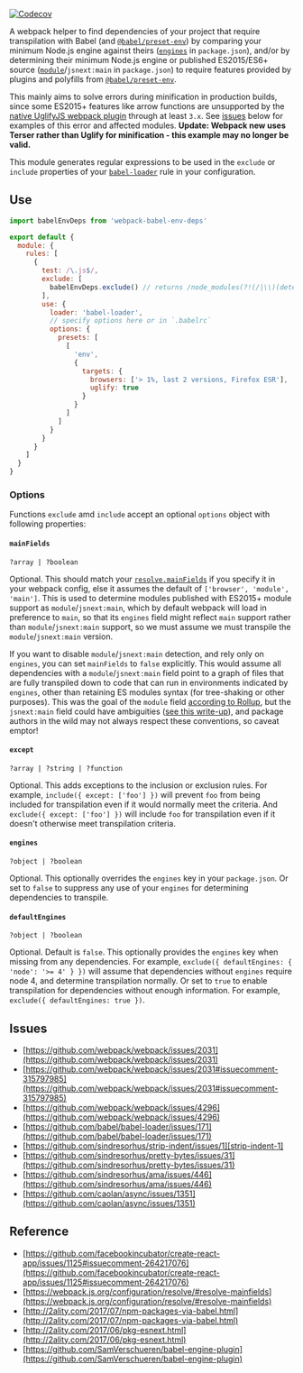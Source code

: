 [![Codecov](https://img.shields.io/codecov/c/github/AndersDJohnson/webpack-babel-env-deps.svg)](https://codecov.io/gh/AndersDJohnson/webpack-babel-env-deps)

A webpack helper to find dependencies of your project that require transpilation with Babel (and [`@babel/preset-env`][@babel/preset-env])
by comparing your minimum Node.js engine against theirs ([`engines`][engines] in `package.json`), and/or by determining
their minimum Node.js engine or published
ES2015/ES6+ source ([`module`][module]/`jsnext:main` in `package.json`)
to require features provided by plugins and polyfills from [`@babel/preset-env`][@babel/preset-env].

This mainly aims to solve errors during minification in production builds, since some ES2015+ features like arrow functions
are unsupported by the
[native UglifyJS webpack plugin](https://github.com/webpack-contrib/uglifyjs-webpack-plugin) through at least `3.x`.
See [issues](#issues) below for examples of this error and affected modules.
**Update: Webpack new uses Terser rather than Uglify for minification - this example may no longer be valid.**

This module generates regular expressions to be used in the `exclude` or `include` properties
of your [`babel-loader`][babel-loader] rule in your configuration.

## Use

```js
import babelEnvDeps from 'webpack-babel-env-deps'

export default {
  module: {
    rules: [
      {
        test: /\.js$/,
        exclude: [
          babelEnvDeps.exclude() // returns /node_modules(?!(/|\\)(detect-indent|request|...)(/|\\))/
        ],
        use: {
          loader: 'babel-loader',
          // specify options here or in `.babelrc`
          options: {
            presets: [
              [
                'env',
                {
                  targets: {
                    browsers: ['> 1%, last 2 versions, Firefox ESR'],
                    uglify: true
                  }
                }
              ]
            ]
          }
        }
      }
    ]
  }
}
```

### Options

Functions `exclude` amd `include` accept an optional `options` object with following properties:

#### `mainFields`

`?array | ?boolean`

Optional. This should match your [`resolve.mainFields`](https://webpack.js.org/configuration/resolve/#resolve-mainfields)
if you specify it in your webpack config, else it assumes the default of `['browser', 'module', 'main']`.
This is used to determine modules published with ES2015+ module support as `module`/`jsnext:main`,
which by default webpack will load in preference to `main`, so that its
`engines` field might reflect `main` support rather than `module`/`jsnext:main` support,
so we must assume we must transpile the `module`/`jsnext:main` version.

If you want to disable `module`/`jsnext:main` detection, and rely only on `engines`,
you can set `mainFields` to `false` explicitly.
This would assume all dependencies with a `module`/`jsnext:main`
field point to a graph of files that are fully transpiled down
to code that can run in environments indicated by `engines`,
other than retaining ES modules syntax (for tree-shaking or other purposes).
This was the goal of the `module` field [according to Rollup](https://github.com/rollup/rollup/wiki/pkg.module),
but the `jsnext:main` field could have ambiguities ([see this write-up](https://github.com/jsforum/jsforum/issues/5#issue-113078483)),
and package authors in the wild may not always respect these conventions,
so caveat emptor!

#### `except`

`?array | ?string | ?function`

Optional. This adds exceptions to the inclusion or exclusion rules.
For example, `include({ except: ['foo'] })` will prevent `foo` from being
included for transpilation even if it would normally meet the criteria.
And `exclude({ except: ['foo'] })` will include `foo` for transpilation
even if it doesn't otherwise meet transpilation criteria.

#### `engines`

`?object | ?boolean`

Optional. This optionally overrides the `engines` key in your `package.json`.
Or set to `false` to suppress any use of your `engines` for determining dependencies to transpile.

#### `defaultEngines`

`?object | ?boolean`

Optional. Default is `false`.
This optionally provides the `engines` key when missing from any dependencies.
For example, `exclude({ defaultEngines: { 'node': '>= 4' } })` will assume that
dependencies without `engines` require node 4, and determine transpilation normally.
Or set to `true` to enable transpilation for dependencies without enough information.
For example, `exclude({ defaultEngines: true })`.

## Issues

- [https://github.com/webpack/webpack/issues/2031](https://github.com/webpack/webpack/issues/2031)
- [https://github.com/webpack/webpack/issues/2031#issuecomment-315797985](https://github.com/webpack/webpack/issues/2031#issuecomment-315797985)
- [https://github.com/webpack/webpack/issues/4296](https://github.com/webpack/webpack/issues/4296)
- [https://github.com/babel/babel-loader/issues/171](https://github.com/babel/babel-loader/issues/171)
- [https://github.com/sindresorhus/strip-indent/issues/1][strip-indent-1]
- [https://github.com/sindresorhus/pretty-bytes/issues/31](https://github.com/sindresorhus/pretty-bytes/issues/31)
- [https://github.com/sindresorhus/ama/issues/446](https://github.com/sindresorhus/ama/issues/446)
- [https://github.com/caolan/async/issues/1351](https://github.com/caolan/async/issues/1351)

## Reference

- [https://github.com/facebookincubator/create-react-app/issues/1125#issuecomment-264217076](https://github.com/facebookincubator/create-react-app/issues/1125#issuecomment-264217076)
- [https://webpack.js.org/configuration/resolve/#resolve-mainfields](https://webpack.js.org/configuration/resolve/#resolve-mainfields)
- [http://2ality.com/2017/07/npm-packages-via-babel.html](http://2ality.com/2017/07/npm-packages-via-babel.html)
- [http://2ality.com/2017/06/pkg-esnext.html](http://2ality.com/2017/06/pkg-esnext.html)
- [https://github.com/SamVerschueren/babel-engine-plugin](https://github.com/SamVerschueren/babel-engine-plugin)

[engines]: https://docs.npmjs.com/files/package.json#engines
[module]: https://github.com/rollup/rollup/wiki/pkg.module
[strip-indent-1]: https://github.com/sindresorhus/strip-indent/issues/1
[babel-loader]: https://github.com/babel/babel-loader
[@babel/preset-env]: https://github.com/babel/babel-preset-env
